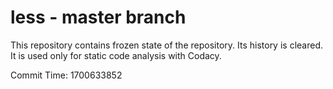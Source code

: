 # less - master branch

This repository contains frozen state of the repository.
Its history is cleared. It is used only for static code
analysis with Codacy.

Commit Time: 1700633852